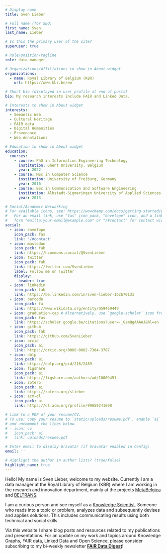 ```yaml
---
# Display name
title: Sven Lieber

# Full name (for SEO)
first_name: Sven
last_name: Lieber

# Is this the primary user of the site?
superuser: true

# Role/position/tagline
role: data manager

# Organizations/Affiliations to show in About widget
organizations:
  - name: Royal Library of Belgium (KBR)
    url: https://www.kbr.be/en

# Short bio (displayed in user profile at end of posts)
bio: My research interests include FAIR and Linked Data.

# Interests to show in About widget
interests:
  - Semantic Web
  - Cultural Heritage
  - FAIR data
  - Digital Humanities
  - Provenance
  - Web Annotations

# Education to show in About widget
education:
  courses:
    - course: PhD in Information Engineering Technology
      institution: Ghent University, Belgium
      year: 2022
    - course: MSc in Computer Science
      institution: University of Freiburg, Germany
      year: 2016
    - course: BSc in Communication and Software Engineering
      institution: Albstadt-Sigmaringen University of Applied Sciences, Germany
      year: 2013

# Social/Academic Networking
# For available icons, see: https://wowchemy.com/docs/getting-started/page-builder/#icons
#   For an email link, use "fas" icon pack, "envelope" icon, and a link in the
#   form "mailto:your-email@example.com" or "/#contact" for contact widget.
social:
  - icon: envelope
    icon_pack: fas
    link: '/#contact'
  - icon: mastodon
    icon_pack: fab
    link: https://hcommons.social/@SvenLieber
  - icon: twitter
    icon_pack: fab
    link: https://twitter.com/SvenLieber
    label: Follow me on Twitter
    display:
      header: true
  - icon: linkedin
    icon_pack: fab
    link: https://be.linkedin.com/in/sven-lieber-1b2b70131
  - icon: barcode
    icon_pack: fa
    link: https://www.wikidata.org/entity/Q59469449
  - icon: graduation-cap # Alternatively, use `google-scholar` icon from `ai` icon pack
    icon_pack: fas
    link: https://scholar.google.be/citations?user=-_GsmQgAAAAJ&hl=en
  - icon: github
    icon_pack: fab
    link: https://github.com/SvenLieber
  - icon: orcid
    icon_pack: ai
    link: https://orcid.org/0000-0002-7304-3787
  - icon: dblp
    icon_pack: ai
    link: https://dblp.org/pid/216/2489
  - icon: figshare
    icon_pack: ai
    link: https://figshare.com/authors/wd/10009451
  - icon: zotero
    icon_pack: ai
    link: https://zotero.org/slieber
  - icon: acm-dl
    icon_pack: ai
    link: https://dl.acm.org/profile/99659241698

# Link to a PDF of your resume/CV.
# To use: copy your resume to `static/uploads/resume.pdf`, enable `ai` icons in `params.yaml`,
# and uncomment the lines below.
# - icon: cv
#   icon_pack: ai
#   link: uploads/resume.pdf

# Enter email to display Gravatar (if Gravatar enabled in Config)
email: ''

# Highlight the author in author lists? (true/false)
highlight_name: true
---
```


Hello! My name is Sven Lieber, welcome to my website.
Currently I am a data manager at the Royal Library of Belgium (KBR)
where I am working in the research and innovation department, mainly at the projects [MetaBelgica](https://www.kbr.be/en/projects/metabelgica) and [BELTRANS](https://www.kbr.be/en/projects/beltrans).

I am a curious person and see myself as a [Knowledge Scientist](https://www.knowledgescientist.org/).
Someone who reads into a topic or problem, analyzes data and subsequently devises and applies solutions.
This includes communicating results using both technical and social skills.

Via this website I share blog posts and resources related to my publications and presentations.
For an update on my work and topics around Knowledge Graphs, FAIR data, Linked Data and Open Science,
please consider subscribing to my bi-weekly newsletter [**FAIR Data Digest**](https://fair-data-digest.org/)!
